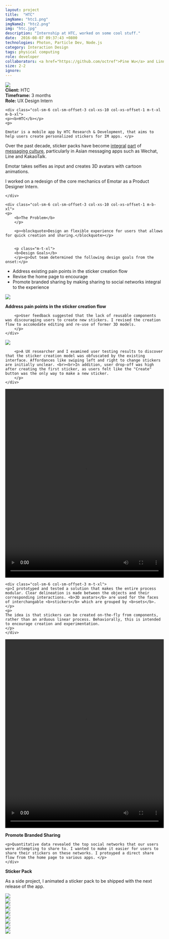 ```yaml
---
layout: project
title:  "HTC"
imgName: "htc1.png"
imgName2: "htc2.png"
img: "htc.jpg"
description: "Internship at HTC, worked on some cool stuff."
date:  2016-08-07 09:37:43 +0800
technologies: Photon, Particle Dev, Node.js
category: Interaction Design
tags: physical computing
role: developer
collaborators: <a href="https://github.com/octref">Pine Wu</a> and Linna Li
size: 2-2
ignore: 
---
```


<img src="/img/htc/splash.jpg">

<div class="contain-x">
<div class="row">
	<div class="col-sm-3"><b>Client:</b> HTC</div>
	<div class="col-sm-3"><b>Timeframe:</b> 3 months</div>
	<div class="col-sm-3"><b>Role:</b> UX Design Intern</div>
	<div class="col-sm-3"></div>


	<div class="col-sm-6 col-sm-offset-3 col-xs-10 col-xs-offset-1 m-t-xl m-b-xl">
	<p><b>HTC</b></p>
	<p>

	Emotar is a mobile app by HTC Research & Development, that aims to help users create personalized stickers for IM apps. </p>

<p>Over the past decade, sticker packs have become <a href="http://a16z.com/2016/06/17/stickers/">integral</a> <a href="https://www.wsj.com/articles/line-and-wechat-strike-advertising-gold-1466613181">part</a> of  <a href="https://qz.com/156030/line-is-betting-millions-that-virtual-bears-and-bunnies-will-sweep-the-west/">messaging culture</a>, particularly in Asian messaging apps such as Wechat, Line and KakaoTalk. </p>

<p>Emotar takes selfies as input and creates 3D avatars with cartoon animations. </p>

<p>I worked on a redesign of the core mechanics of Emotar as a Product Designer Intern.</p>

	
	</div>

	<div class="col-sm-6 col-sm-offset-3 col-xs-10 col-xs-offset-1 m-b-xl">
	<p>
		<b>The Problem</b>
		</p>

		<p><blockquote>Design an flexible experience for users that allows for quick creation and sharing.</blockquote></p>
		

		<p class="m-t-xl">
		<b>Design Goals</b>
		</p><p>Out team determined the following design goals from the onset:</p>
<ul>
		<li>Address existing pain points in the sticker creation flow</li>
		<li>Revise the home page to encourage </li>
		<li>Promote branded sharing by making sharing to social networks integral to the experience</li>
		
</ul>
	</div>
</div>
</div>

<img src="/img/htc/wireframes.png">

<div class="row m-t-xl m-b-xl">
	<div class="col-sm-6 col-sm-offset-3 ">
		<p><b>Address pain points in the sticker creation flow</b></p>

		<p>User feedback suggested that the lack of reusable components was discouraging users to create new stickers. I revised the creation flow to accomodate editing and re-use of former 3D models.
		</p>
	</div>
</div>

<img src="/img/htc/beforeafter.jpg">

<div class="row m-t-xl">
	<div class="col-sm-6 col-sm-offset-3 ">

		<p>A UX researcher and I examined user testing results to discover that the sticker creation model was obfuscated by the existing interface. Affordances like swiping left and right to change stickers are initially unclear. <br><br>In addition, user drop-off was high after creating the first sticker, as users felt like the "Create" button was the only way to make a new sticker.
		</p>
	</div>
</div>

<div class="contain">
<div class="row m-t-xl">
<div class="col-sm-4 col-sm-offset-4">
		<video loop width="100%" height="600" name="Video Name" src="/img/htc/selection-animation-compressed.mp4" autoplay="autoplay"></video>
	</div>

	<div class="col-sm-6 col-sm-offset-3 m-t-xl">
	<p>I prototyped and tested a solution that makes the entire process modular. Clear delineation is made between the objects and their corresponding interactions. <b>3D avatars</b> are used for the faces of interchangable <b>stickers</b> which are grouped by <b>sets</b>.</p>
	<p>
	The idea is that stickers can be created on-the-fly from components, rather than an arduous linear process. Behaviorally, this is intended to encourage creation and experimentation.
	</p>
	</div>
	
</div>
<div class="row m-t-xl m-b-xl">
	<div class="col-sm-4 col-sm-offset-4">
		<video loop width="100%" height="600" name="Video Name" src="/img/htc/sharing-animation-compressed.mp4" autoplay="autoplay"></video>
	</div>
	<div class="col-sm-6 col-sm-offset-3 m-t-xl">
	<p><b>Promote Branded Sharing</b></p>

	<p>Quantitative data revealed the top social networks that our users were attempting to share to. I wanted to make it easier for users to share their stickers on these networks. I protoyped a direct share flow from the home page to various apps. </p>
	</div>

</div>

<div class="row m-t-xl m-b-lg">
<div class="col-sm-6 col-sm-offset-3">
<p><b>Sticker Pack</b></p>
<p>As a side project, I animated a sticker pack to be shipped with the next release of the app.</p>

</div>
</div>
<div class="row m-b-xl">
	<div class="col-sm-3">
		<img src="/img/htc/stickers/stickers_01.gif">	
	</div>
	<div class="col-sm-3">
		<img src="/img/htc/stickers/stickers_02.gif">	
	</div>
	<div class="col-sm-3">
		<img src="/img/htc/stickers/stickers_03.gif">	
	</div>
	<div class="col-sm-3">
		<img src="/img/htc/stickers/stickers_04.gif">	
	</div>
	<div class="col-sm-3">
		<img src="/img/htc/stickers/stickers_05.gif">	
	</div>
	<div class="col-sm-3">
		<img src="/img/htc/stickers/stickers_06.gif">	
	</div>
	<div class="col-sm-3">
		<img src="/img/htc/stickers/stickers_09.gif">	
	</div>
	<div class="col-sm-3">
		<img src="/img/htc/stickers/stickers_10.gif">	
	</div>
	
</div>
</div>



